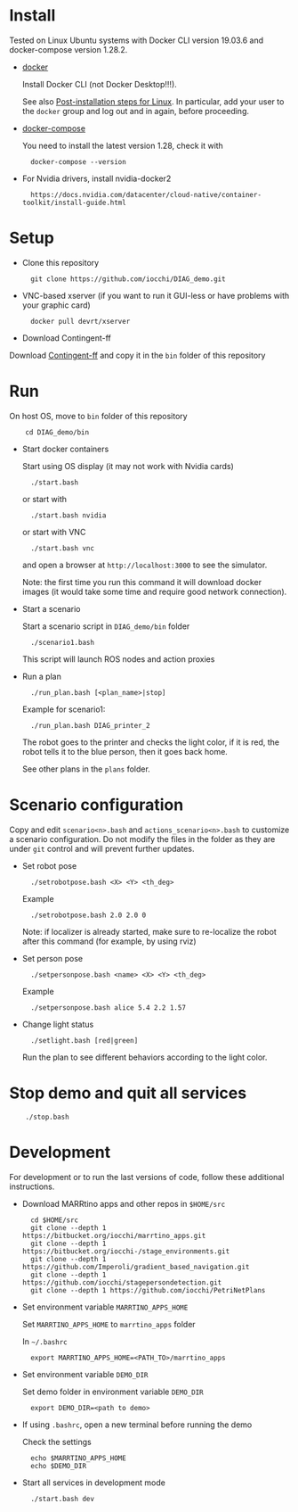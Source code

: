 # Install

Tested on Linux Ubuntu systems with Docker CLI version 19.03.6 and docker-compose version 1.28.2.

* [docker](http://www.docker.com)

    Install Docker CLI (not Docker Desktop!!!).

    See also 
    [Post-installation steps for Linux](https://docs.docker.com/install/linux/linux-postinstall/).
    In particular, add your user to the `docker` group and log out and in again, before proceeding.

* [docker-compose](https://docs.docker.com/compose/install/)

    You need to install the latest version 1.28, check it with

        docker-compose --version

* For Nvidia drivers, install nvidia-docker2

        https://docs.nvidia.com/datacenter/cloud-native/container-toolkit/install-guide.html



# Setup

* Clone this repository

        git clone https://github.com/iocchi/DIAG_demo.git


* VNC-based xserver (if you want to run it GUI-less or have problems with your graphic card)

        docker pull devrt/xserver


* Download Contingent-ff

Download [Contingent-ff](https://fai.cs.uni-saarland.de/hoffmann/cff.html) and copy it in the `bin` folder of this repository


# Run

On host OS, move to `bin` folder of this repository

        cd DIAG_demo/bin


* Start docker containers

    Start using OS display (it may not work with Nvidia cards)

        ./start.bash

    or start with

        ./start.bash nvidia

    or start with VNC

        ./start.bash vnc

    and open a browser at `http://localhost:3000` to see the simulator.


    Note: the first time you run this command it will download docker images (it would take some time and require good network connection).

* Start a scenario

    Start a scenario script in `DIAG_demo/bin` folder

        ./scenario1.bash

    This script will launch ROS nodes and action proxies

* Run a plan

        ./run_plan.bash [<plan_name>|stop]

    Example for scenario1: 

        ./run_plan.bash DIAG_printer_2

    The robot goes to the printer and checks the light color, if it is red, the robot tells it to the blue person, then it goes back home.

    See other plans in the `plans` folder.


# Scenario configuration

Copy and edit `scenario<n>.bash` and `actions_scenario<n>.bash` 
to customize a scenario configuration. Do not modify the files
in the folder as they are under `git` control and will prevent further updates. 


* Set robot pose

        ./setrobotpose.bash <X> <Y> <th_deg>

    Example

        ./setrobotpose.bash 2.0 2.0 0

    Note: if localizer is already started, make sure to re-localize the robot after this command (for example, by using rviz)


* Set person pose

        ./setpersonpose.bash <name> <X> <Y> <th_deg>

    Example

        ./setpersonpose.bash alice 5.4 2.2 1.57


* Change light status

        ./setlight.bash [red|green]

    Run the plan to see different behaviors according to the light color.



# Stop demo and quit all services

        ./stop.bash


# Development

For development or to run the last versions of code, follow these additional instructions. 

* Download MARRtino apps and other repos in `$HOME/src`

        cd $HOME/src
        git clone --depth 1 https://bitbucket.org/iocchi/marrtino_apps.git
        git clone --depth 1 https://bitbucket.org/iocchi-/stage_environments.git
        git clone --depth 1 https://github.com/Imperoli/gradient_based_navigation.git
        git clone --depth 1 https://github.com/iocchi/stagepersondetection.git
        git clone --depth 1 https://github.com/iocchi/PetriNetPlans


* Set environment variable `MARRTINO_APPS_HOME` 

    Set `MARRTINO_APPS_HOME` to  `marrtino_apps` folder

    In `~/.bashrc`

        export MARRTINO_APPS_HOME=<PATH_TO>/marrtino_apps

* Set environment variable `DEMO_DIR`

    Set demo folder in environment variable `DEMO_DIR`

        export DEMO_DIR=<path to demo>

* If using `.bashrc`, open a new terminal before running the demo
    
    Check the settings

        echo $MARRTINO_APPS_HOME
        echo $DEMO_DIR

* Start all services in development mode

        ./start.bash dev

